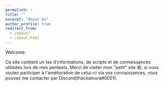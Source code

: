 ```yaml
---
permalink: /
title: ""
excerpt: "About me"
author_profile: true
redirect_from: 
  - /about/
  - /about.html
---
```

Welcome

Ce site contient un tas d'informations, de scripts et de connaissances utilisées lors de mes pentests.
Merci de visiter mon "petit" site 😄, si vous voulez participer à l'amélioration de celui-ci via vos connaissances, vous pouvez me contacter par Discord(thackamura#0001).


 


